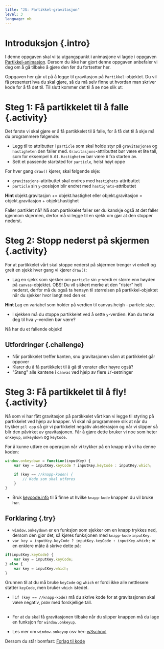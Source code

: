 ```yaml
---
title: "JS: Partikkel-gravitasjon"
level: 3
language: nb
---
```


# Introduksjon {.intro}
I denne oppgaven skal vi ta utgangspunkt i animasjone vi lagde i  oppgaven [Partikkel-animasjon](../partikkel_animasjon/partikkel_animasjon.html). Dersom du ikke har gjort denne oppgaven anbefaler vi deg om å gå tilbake å gjøre den før du fortsetter her.

Oppgaven her går ut på å legge til gravitasjon på `Partikkel`-objektet. Du vil få presentert hva du skal gjøre, så du må selv finne ut hvordan man skriver kode for å få det til. Til slutt kommer det til å se noe slik ut:

<script>


        var canvas, ctx;

        var particle = {
            x: 125,
            y: 0,
            gravity: 0.05,
            gravitySpeed: 0,
            size: 10

        };

        window.onload = function() {
            canvas = document.getElementById("canvas");
            ctx = canvas.getContext("2d");
            setInterval(draw, 30);
        };


        function draw() {
            ctx.clearRect(0,0,250,250);

            ctx.fillStyle = 'red';
            ctx.fillRect(particle.x, particle.y,particle.size,particle.size);

            particle.gravitySpeed += particle.gravity;
            particle.y += particle.gravitySpeed;

            kant = canvas.height - particle.size;
            if(particle.y > kant){
                particle.y = kant;
                particle.gravitySpeed = 0;

                setTimeout(function() { particle.y = 0; }, 2000);
            }

        }

</script>

<canvas id="canvas" width="250" height="250"></canvas>

# Steg 1: Få partikkelet til å falle {.activity}
Det første vi skal gjøre er å få partikkelet til å falle, for å få det til å skje må du programmere følgende:
+ Legg til to attributter i `particle` som skal holde styr på `gravitasjonen` og `hastigheten` den faller med. `Gravitasjons`-attributtet bør være et lite tall, som for eksempel `0.01`. `Hastigheten` bør være `0` fra starten av.
+ Sett et passende startsted for `particle`, helst høyt oppe

For hver gang `draw()` kjører, skal følgende skje:
+ `gravitasjons`-attributtet skal endres med `hastighets`-attributtet
+ `particle` sin `y`-posisjon blir endret med `hastighets`-attributtet

<toggle>
    <strong> Hint </strong>
    <hide>
    objekt.gravitasjon += objekt.hastighet eller objekt.gravitasjon = objekt.gravitasjon + objekt.hastighet
    </hide>
</toggle>



Faller partiklet nå? Nå som partikkelet faller ser du kanskje også at det faller igjennom skjermen, derfor må vi legge til en sjekk om gjør at den stopper nederst.

# Steg 2: Stopp nederst på skjermen {.activity}
For at partikkelet vårt skal stoppe nederst på skjermen trenger vi enkelt og greit en sjekk hver gang vi kjører `draw()`:
+ Lag en sjekk som sjekker om `particle` sin `y`-verdi er større enn høyden på `canvas`-objektet.
OBS! Du vil sikkert merke at den "rister" helt nederst, derfor må du også ta hensyn til størrelsen på partikkel-objektet når du sjekker hvor langt ned den er.

<toggle>
    <strong> Hint </strong>
    <hide>
    Lag en variabel som holder på verdien til canvas.heigh - particle.size.
    </hide>
</toggle>

+ I sjekken må du stoppe partikkelet ved å sette `y`-verdien. Kan du tenke deg til hva `y`-verdien bør være?

Nå har du et fallende objekt!

## Utfordringer {.challenge}
+ Når partikkelet treffer kanten, snu gravitasjonen sånn at partikkelet går oppover
+ Klarer du å få partikkelet til å gå til venster eller høyre også?
+ "Steng" alle kantene i `canvas` ved hjelp av flere `if`-setninger

# Steg 3: Få partikkelet til å fly! {.activity}
Nå som vi har fått gravitasjon på partikkelet vårt kan vi legge til styring på partikkelet ved hjelp av knapper. Vi skal nå programmere slik at når du trykker `pil opp` så gir vi partikkelet negativ akselerasjon og når vi slipper så blir den påvirket av gravitasjonen. Får å gjøre dette bruker vi noe som heter `onkeyup`, `onkeydown` og `keyCode`.

For å kunne utføre en operasjon når vi trykker på en knapp må vi ha denne koden:

```js
window.onkeydown = function(inputKey) {
    var key = inputKey.keyCode ? inputKey.keyCode : inputKey.which;

    if (key == //knapp-koden) {
        // Kode som skal utføres
    }
}
```
+ Bruk [keycode.info](http://keycode.info) til å finne ut hvilke `knapp-kode` knappen du vil bruke har.

## Forklaring {.try}
+ `window.onkeydown` er en funksjon som sjekker om en knapp trykkes ned, dersom den gjør det, så kjøres funksjonen med `knapp-kode` `inputKey`.
+ `var key = inputKey.keyCode ? inputKey.keyCode : inputKey.which;` er en enklere måte å skrive dette på:
```js
if(inputKey.keyCode) {
    var key = inputKey.keyCode;
} else {
    var key = inputKey.which;
}
```

Grunnen til at du må bruke `keyCode` og `which` er fordi ikke alle nettlesere støtter `keyCode`, men bruker `which` istedet.

+ I `if (key == //knapp-kode)` må du skrive kode for at gravitasjonen skal være negativ, prøv med forskjellige tall.

##

+ For at du skal få gravitasjonen tilbake når du slipper knappen må du lage en funksjon for `window.onkeyup`.

+ Les mer om `window.onkeyup` osv her: [w3school](http://www.w3schools.com/jsref/event_onkeydown.asp)


Dersom du står bomfast: [Forlag til kode](https://jsbin.com/sezumakiyo/edit?html,output)

